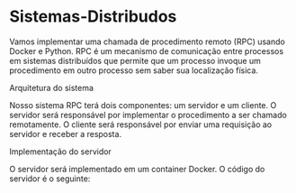 
# Sistemas-Distribudos
Vamos implementar uma chamada de procedimento remoto (RPC) usando Docker e Python. RPC é um mecanismo de comunicação entre processos em sistemas distribuídos que permite que um processo invoque um procedimento em outro processo sem saber sua localização física.

Arquitetura do sistema

Nosso sistema RPC terá dois componentes: um servidor e um cliente. O servidor será responsável por implementar o procedimento a ser chamado remotamente. O cliente será responsável por enviar uma requisição ao servidor e receber a resposta.

Implementação do servidor

O servidor será implementado em um container Docker. O código do servidor é o seguinte:

